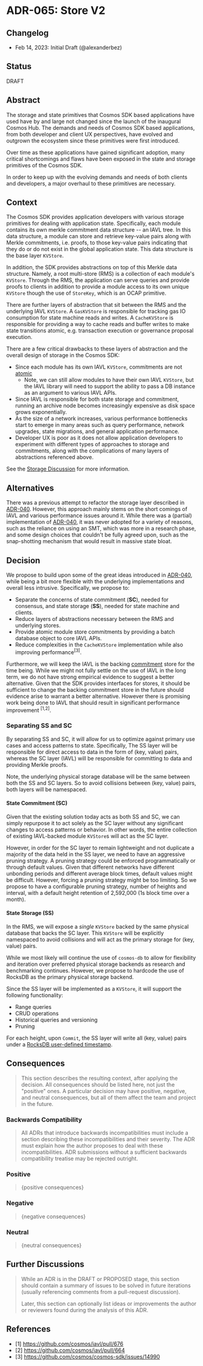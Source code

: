 # ADR-065: Store V2

## Changelog

* Feb 14, 2023: Initial Draft (@alexanderbez)

## Status

DRAFT

## Abstract

The storage and state primitives that Cosmos SDK based applications have used have
by and large not changed since the launch of the inaugural Cosmos Hub. The demands
and needs of Cosmos SDK based applications, from both developer and client UX
perspectives, have evolved and outgrown the ecosystem since these primitives
were first introduced.

Over time as these applications have gained significant adoption, many critical
shortcomings and flaws have been exposed in the state and storage primitives of
the Cosmos SDK.

In order to keep up with the evolving demands and needs of both clients and developers,
a major overhaul to these primitives are necessary.

## Context

The Cosmos SDK provides application developers with various storage primitives
for dealing with application state. Specifically, each module contains its own
merkle commitment data structure -- an IAVL tree. In this data structure, a module
can store and retrieve key-value pairs along with Merkle commitments, i.e. proofs,
to those key-value pairs indicating that they do or do not exist in the global
application state. This data structure is the base layer `KVStore`.

In addition, the SDK provides abstractions on top of this Merkle data structure.
Namely, a root multi-store (RMS) is a collection of each module's `KVStore`.
Through the RMS, the application can serve queries and provide proofs to clients
in addition to provide a module access to its own unique `KVStore` though the use
of `StoreKey`, which is an OCAP primitive.

There are further layers of abstraction that sit between the RMS and the underlying
IAVL `KVStore`. A `GasKVStore` is responsible for tracking gas IO consumption for
state machine reads and writes. A `CacheKVStore` is responsible for providing a
way to cache reads and buffer writes to make state transitions atomic, e.g.
transaction execution or governance proposal execution.

There are a few critical drawbacks to these layers of abstraction and the overall
design of storage in the Cosmos SDK:

* Since each module has its own IAVL `KVStore`, commitments are not [atomic](https://github.com/cosmos/cosmos-sdk/issues/14625)
    * Note, we can still allow modules to have their own IAVL `KVStore`, but the
      IAVL library will need to support the ability to pass a DB instance as an
      argument to various IAVL APIs.
* Since IAVL is responsible for both state storage and commitment, running an 
  archive node becomes increasingly expensive as disk space grows exponentially.
* As the size of a network increases, various performance bottlenecks start to
  emerge in many areas such as query performance, network upgrades, state
  migrations, and general application performance.
* Developer UX is poor as it does not allow application developers to experiment
  with different types of approaches to storage and commitments, along with the
  complications of many layers of abstractions referenced above.

See the [Storage Discussion](https://github.com/cosmos/cosmos-sdk/discussions/13545) for more information.

## Alternatives

There was a previous attempt to refactor the storage layer described in [ADR-040](./adr-040-storage-and-smt-state-commitments.md).
However, this approach mainly stems on the short comings of IAVL and various performance
issues around it. While there was a (partial) implementation of [ADR-040](./adr-040-storage-and-smt-state-commitments.md),
it was never adopted for a variety of reasons, such as the reliance on using an
SMT, which was more in a research phase, and some design choices that couldn't
be fully agreed upon, such as the snap-shotting mechanism that would result in
massive state bloat.

## Decision

We propose to build upon some of the great ideas introduced in [ADR-040](./adr-040-storage-and-smt-state-commitments.md),
while being a bit more flexible with the underlying implementations and overall
less intrusive. Specifically, we propose to:

* Separate the concerns of state commitment (**SC**), needed for consensus, and
  state storage (**SS**), needed for state machine and clients.
* Reduce layers of abstractions necessary between the RMS and underlying stores.
* Provide atomic module store commitments by providing a batch database object
  to core IAVL APIs.
* Reduce complexities in the `CacheKVStore` implementation while also improving
  performance<sup>[3]</sup>.

Furthermore, we will keep the IAVL is the backing [commitment](https://cryptography.fandom.com/wiki/Commitment_scheme)
store for the time being. While we might not fully settle on the use of IAVL in
the long term, we do not have strong empirical evidence to suggest a better
alternative. Given that the SDK provides interfaces for stores, it should be sufficient
to change the backing commitment store in the future should evidence arise to
warrant a better alternative. However there is promising work being done to IAVL
that should result in significant performance improvement <sup>[1,2]</sup>.

### Separating SS and SC

By separating SS and SC, it will allow for us to optimize against primary use cases
and access patterns to state. Specifically, The SS layer will be responsible for
direct access to data in the form of (key, value) pairs, whereas the SC layer (IAVL)
will be responsible for committing to data and providing Merkle proofs.

Note, the underlying physical storage database will be the same between both the
SS and SC layers. So to avoid collisions between (key, value) pairs, both layers
will be namespaced.

#### State Commitment (SC)

Given that the existing solution today acts as both SS and SC, we can simply
repurpose it to act solely as the SC layer without any significant changes to
access patterns or behavior. In other words, the entire collection of existing
IAVL-backed module `KVStore`s will act as the SC layer.

However, in order for the SC layer to remain lightweight and not duplicate a
majority of the data held in the SS layer, we need to have an aggressive pruning
strategy. A pruning strategy could be enforced programmatically or through
default values. Given that different networks have different unbonding periods and
different average block times, default values might be difficult. However, forcing
a pruning strategy might be too limiting. So we propose to have a configurable
pruning strategy, number of heights and interval, with a default height retention
of 2,592,000 (1s block time over a month).

#### State Storage (SS)

In the RMS, we will expose a *single* `KVStore` backed by the same physical
database that backs the SC layer. This `KVStore` will be explicitly namespaced
to avoid collisions and will act as the primary storage for (key, value) pairs.

While we most likely will continue the use of `cosmos-db` to allow for flexibility
and iteration over preferred physical storage backends as research and benchmarking
continues. However, we propose to hardcode the use of RocksDB as the primary
physical storage backend.

Since the SS layer will be implemented as a `KVStore`, it will support the
following functionality:

* Range queries
* CRUD operations
* Historical queries and versioning
* Pruning

For each height, upon `Commit`, the SS layer will write all (key, value) pairs
under a [RocksDB user-defined timestamp](https://github.com/facebook/rocksdb/wiki/User-defined-Timestamp-%28Experimental%29).

## Consequences

> This section describes the resulting context, after applying the decision. All
> consequences should be listed here, not just the "positive" ones. A particular
> decision may have positive, negative, and neutral consequences, but all of them
> affect the team and project in the future.

### Backwards Compatibility

> All ADRs that introduce backwards incompatibilities must include a section
> describing these incompatibilities and their severity. The ADR must explain
> how the author proposes to deal with these incompatibilities. ADR submissions
> without a sufficient backwards compatibility treatise may be rejected outright.

### Positive

> {positive consequences}

### Negative

> {negative consequences}

### Neutral

> {neutral consequences}

## Further Discussions

> While an ADR is in the DRAFT or PROPOSED stage, this section should contain a
> summary of issues to be solved in future iterations (usually referencing comments
> from a pull-request discussion).
> 
> Later, this section can optionally list ideas or improvements the author or
> reviewers found during the analysis of this ADR.

## References

* [1] https://github.com/cosmos/iavl/pull/676
* [2] https://github.com/cosmos/iavl/pull/664
* [3] https://github.com/cosmos/cosmos-sdk/issues/14990
